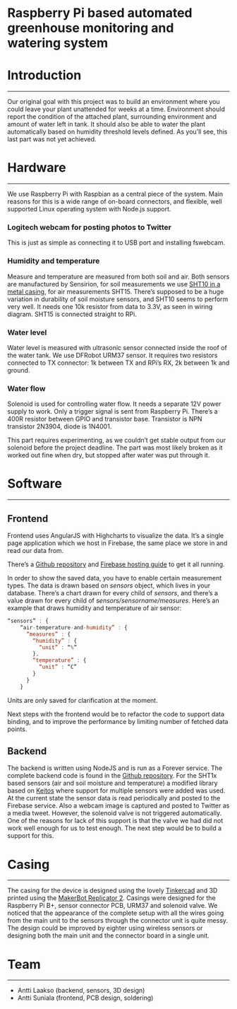 Raspberry Pi based automated greenhouse monitoring and watering system
======================================================================

# Introduction
--------------
Our original goal with this project was to build an environment where you could leave your plant unattended for weeks at a time. Environment should report the condition of the attached plant, surrounding environment and amount of water left in tank. It should also be able to water the plant automatically based on humidity threshold levels defined. As you’ll see, this last part was not yet achieved. 


# Hardware
----------
We use Raspberry Pi with Raspbian as a central piece of the system. Main reasons for this is a wide range of on-board connectors, and flexible, well supported Linux operating system with Node.js support. 

### Logitech webcam for posting photos to Twitter
This is just as simple as connecting it to USB port and installing fswebcam.

### Humidity and temperature
Measure and temperature are measured from both soil and air. Both sensors are manufactured by Sensirion, for soil measurements we use [SHT10 in a metal casing](http://www.adafruit.com/products/1298), for air measurements SHT15. 
There’s supposed to be a huge variation in durability of soil moisture sensors, and SHT10 seems to perform very well. It needs one 10k resistor from data to 3.3V, as seen in wiring diagram. SHT15 is connected straight to RPi. 

### Water level
Water level is measured with ultrasonic sensor connected inside the roof of the water tank. We use DFRobot URM37 sensor. It requires two resistors connected to TX connector: 1k between TX and RPi’s RX, 2k between 1k and ground. 

### Water flow
Solenoid is used for controlling water flow. It needs a separate 12V power supply to work. Only a trigger signal is sent from Raspberry Pi. There’s a 400R resistor between GPIO and transistor base. Transistor is NPN transistor 2N3904, diode is 1N4001.

This part requires experimenting, as we couldn’t get stable output from our solenoid before the project deadline. The part was most likely broken as it worked out fine when dry, but stopped after water was put through it.


# Software
----------
## Frontend
Frontend uses AngularJS with Highcharts to visualize the data. It’s a single page application which we host in Firebase, the same place we store in and read our data from. 

There’s a [Github repository](https://github.com/plokk/raspberry-garden-app) and [Firebase hosting guide](https://www.firebase.com/docs/hosting/) to get it all running. 

In order to show the saved data, you have to enable certain measurement types. The data is drawn based on *sensors* object, which lives in your database. 
There’s a chart drawn for every child of *sensors*, and there’s a value drawn for every child of *sensors/sensorname/measures*. Here’s an example that draws humidity and temperature of air sensor:

```Javascript
“sensors” : {
    “air-temperature-and-humidity” : {
      “measures” : {
        “humidity” : {
          “unit” : “%”
        },
        “temperature” : {
          “unit” : “C”
        }
      }
    }
```
Units are only saved for clarification at the moment. 

Next steps with the frontend would be to refactor the code to support data binding, and to improve the performance by limiting number of fetched data points. 

## Backend
The backend is written using NodeJS and is run as a Forever service. The complete backend code is found in the [Github repository](https://github.com/plokk/raspberry-garden). For the SHT1x based sensors (air and soil moisture and temperature) a modified library based on [Keitos](https://github.com/keito/pi-sht1x) where support for multiple sensors were added was used. At the current state the sensor data is read periodically and posted to the Firebase service. Also a webcam image is captured and posted to Twitter as a media tweet. However, the solenoid valve is not triggered automatically. One of the reasons for lack of this support is that the valve we had did not work well enough for us to test enough. The next step would be to build a support for this.

# Casing
--------

The casing for the device is designed using the lovely [Tinkercad](https://www.tinkercad.com/) and 3D printed using the [MakerBot Replicator 2](http://eu.makerbot.com/shop/en/). Casings were designed for the Raspberry Pi B+, sensor connector PCB, URM37 and solenoid valve. We noticed that the appearance of the complete setup with all the wires going from the main unit to the sensors through the connector unit is quite messy. The design could be improved by eighter using wireless sensors or designing both the main unit and the connector board in a single unit.

# Team
------

- Antti Laakso (backend, sensors, 3D design)
- Antti Suniala (frontend, PCB design, soldering)
